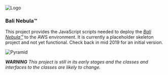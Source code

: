 ![Logo](https://raw.githubusercontent.com/craterdog-bali/bali-project-documentation/master/images/CraterDogLogo.png)

### Bali Nebula™
This project provides the JavaScript scripts needed to deploy the [_Bali Nebula™_](https://github.com/craterdog-bali/bali-project-documentation/wiki) to the AWS environment. It is currently a placeholder skeleton project and not yet functional. Check back in mid 2019 for an initial version.


![Pyramid](https://raw.githubusercontent.com/craterdog-bali/js-bali-nebula-agents/master/docs/images/BaliPyramid.png)

_**WARNING**_
_This project is still in its early stages and the classes and interfaces to the classes are likely to change._

